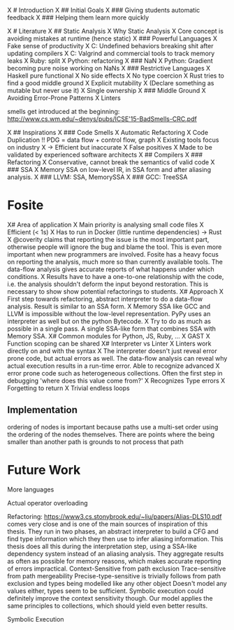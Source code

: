 X # Introduction
X ## Initial Goals 
X ### Giving students automatic feedback
X ### Helping them learn more quickly

X # Literature
X ## Static Analysis
X   Why Static Analysis
X   Core concept is avoiding mistakes at runtime (hence static)
X ### Powerful Languages
X    Fake sense of productivity
X      C: Undefined behaviors breaking shit after updating compilers
X      C: Valgrind and commercial tools to track memory leaks
X      Ruby: split
X      Python: refactoring
X ### NaN
X    Python: Gradient becoming pure noise working on NaNs
X ### Restrictive Languages
X   Haskell pure functional
X     No side effects
X     No type coercion
X   Rust tries to find a good middle ground
X     Explicit mutability
X     (Declare something as mutable but never use it)
X     Single ownership
X ### Middle Ground
X   Avoiding Error-Prone Patterns
X   Linters

smells get introduced at the beginning: http://www.cs.wm.edu/~denys/pubs/ICSE'15-BadSmells-CRC.pdf

X ## Inspirations
X ### Code Smells
X    Automatic Refactoring
X    Code Duplication
!!   PDG = data flow + control flow, graph
X    Existing tools focus on industry
X    -> Efficient but inaccurate
X       False positives
X       Made to be validated by experienced software architects
X ## Compilers
X ### Refactoring 
X     Conservative, cannot break the semantics of valid code
X ### SSA
X     Memory SSA on low-level IR, in SSA form and after aliasing analysis. 
X ### LLVM: SSA, MemorySSA
X ### GCC: TreeSSA

# Fosite
X# Area of application
   X Main priority is analysing small code files
   X Efficient (< 1s)
   X Has to run in Docker (little runtime dependencies) -> Rust
   X @coverity claims that reporting the issue is the most important part, otherwise people will ignore the bug and blame the tool. This is even more important when new programmers are involved. Fosite has a heavy focus on reporting the analysis, much more so than currently available tools. The data-flow analysis gives accurate reports of what happens under which conditions.
   X Results have to have a one-to-one relationship with the code, i.e. the analysis shouldn't deform the input beyond restoration. This is necessary to show show potential refactorings to students.
X# Approach
   X First step towards refactoring, abstract interpreter to do a data-flow analysis. Result is similar to an SSA form.
   X Memory SSA like GCC and LLVM is impossible without the low-level representation. PyPy uses an interpreter as well but on the python Bytecode.
   X Try to do as much as possible in a single pass. A single SSA-like form that combines SSA with Memory SSA. 
X# Common modules for Python, JS, Ruby, ...
   X GAST
   X Function scoping can be shared
X# Interpreter vs Linter
   X Linters work directly on and with the syntax
   X The interpreter doesn't just reveal error prone code, but actual errors as well. The data-flow analysis can reveal why actual execution results in a run-time error. Able to recognize advanced X error prone code such as heterogeneous collections.
     Often the first step in debugging 'where does this value come from?'
     X Recognizes Type errors
      X          Forgetting to return
       X         Trivial endless loops

## Implementation

ordering of nodes is important because paths use a multi-set order using the ordering of the nodes themselves. There are points where the being smaller than another path is grounds to not process that path

# Future Work

   More languages

   Actual operator overloading
   
   Refactoring: https://www3.cs.stonybrook.edu/~liu/papers/Alias-DLS10.pdf comes very close and is one of the main sources of inspiration of this thesis. They run in two phases, an abstract interpreter to build a CFG and find type information which they then use to infer aliasing information. This thesis does all this during the interpretation step, using a SSA-like dependency system instead of an aliasing analysis. They aggregate results as often as possible for memory reasons, which makes accurate reporting of errors impractical.
   Context-Sensitive from path exclusion
   Trace-sensitive from path mergeability
   Precise-type-sensitive is trivially follows from path exclusion and types being modelled like any other object
   Doesn't model any values either, types seem to be sufficient. Symbolic execution could definitely improve the context sensitivity though.
   Our model applies the same principles to collections, which should yield even better results. 

   Symbolic Execution

